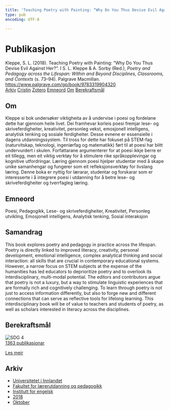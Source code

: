 ```yaml
---
title: 'Teaching Poetry with Painting: “Why Do You Thus Devise Evil Against Her?”'
type: pub
encoding: UTF-8

---
```

<h1>Publikasjon</h1>
<article id="csl-bib-container-F3WFRGP4" class="csl-bib-container">
  <div class="csl-bib-body"> <div class="csl-entry">Kleppe, S. L. (2018). Teaching Poetry with Painting: “Why Do You Thus Devise Evil Against Her?”. I S. L. Kleppe &#38; A. Sorby (Red.), <i>Poetry and Pedagogy across the Lifespan: Within and Beyond Disciplines, Classrooms, and Contexts</i> (s. 73–94). Palgrave Macmillan. <a href="https://www.palgrave.com/gp/book/9783319904320">https://www.palgrave.com/gp/book/9783319904320</a></div> </div>
  <div class="csl-bib-buttons">
    <a href="#taxonomy-article-F3WFRGP4" alt="archive" class="csl-bib-button">Arkiv</a>
    <a href="https://app.cristin.no/results/show.jsf?id=1620489" alt="Cristin" class="csl-bib-button">Cristin</a>
    <a href="http://zotero.org/groups/5881554/items/F3WFRGP4" alt="Zotero" class="csl-bib-button">Zotero</a>
    <a href="#keywords-article-F3WFRGP4" alt="keywords" class="csl-bib-button">Emneord</a>
    <a href="#about-article-F3WFRGP4" alt="about_pub" class="csl-bib-button">Om</a>
    <a href="#sdg-article-F3WFRGP4" alt="sdg" class="csl-bib-button">Berekraftsmål</a>
  </div>
  <div id="csl-bib-meta-container-F3WFRGP4"></div>
</article>
<div id="csl-bib-meta-F3WFRGP4" class="csl-bib-meta">
  <article id="about-article-F3WFRGP4" class="about_pub-article">
    <h1>Om</h1>
    Kleppe si bok undersøker viktigheita av å undervise i poesi og fordelane dette har gjennom heile livet. Dei framhevar korleis poesi fremjar lese- og skriveferdigheiter, kreativitet, personleg vekst, emosjonell intelligens, analytisk tenking og sosiale ferdigheiter. Desse evnene er essensielle i dagens utdanningssystem. Til tross for dette har fokuset på STEM-fag (naturvitskap, teknologi, ingeniørfag og matematikk) ført til at poesi har blitt undervurdert i skulen. Forfattarane argumenterer for at poesi ikkje berre er eit tillegg, men eit viktig verktøy for å stimulere rike språkopplevingar og kognitive utfordringar. Læring gjennom poesi hjelper studentar med å skape unike samanhengar og fungerer som eit refleksjonsverktøy for livslang læring. Denne boka er nyttig for lærarar, studentar og forskarar som er interesserte i å integrere poesi i utdanning for å betre lese- og skriveferdigheiter og tverrfagleg læring.
  </article>
  <article id="keywords-article-F3WFRGP4" class="keywords-article">
    <h1>Emneord</h1>
    Poesi, Pedagogikk, Lese- og skriveferdigheiter, Kreativitet, Personleg utvikling, Emosjonell intelligens, Analytisk tenking, Sosial interaksjon
  </article>
  <article id="abstract-article-F3WFRGP4" class="abstract-article">
    <h1>Samandrag</h1>
    This book explores poetry and pedagogy in practice across the lifespan. Poetry is directly linked to improved literacy, creativity, personal development, emotional intelligence, complex analytical thinking and social interaction: all skills that are crucial in contemporary educational systems. However, a narrow focus on STEM subjects at the expense of the humanities has led educators to deprioritize poetry and to overlook its interdisciplinary, multi-modal potential. The editors and contributors argue that poetry is not a luxury, but a way to stimulate linguistic experiences that are formally rich and cognitively challenging. To learn through poetry is not just to access information differently, but also to forge new and different connections that can serve as reflective tools for lifelong learning. This interdisciplinary book will be of value to teachers and students of poetry, as well as scholars interested in literacy across the disciplines.
  </article>
  <article id="sdg-article-F3WFRGP4" class="sdg-article">
    <h1>Berekraftsmål</h1>
    <div class="sdg-container"><div id="sdg4" class="sdg">
        <img src="{{< params subfolder >}}images/sdg/sdg04_nn.png" class="image" alt="SDG 4">
        <div class="sdg-overlay">
          <a href="{{< params subfolder >}}nn/archive/?sdg=4#archive" class="sdg-publication-count"><span>1363</span> publikasjonar</a>
          <p><a href="https://fn.no/om-fn/fns-baerekraftsmaal/god-utdanning?lang=nno-NO" class="sdg-read-more">Les meir</a></p>
        </div>
      </div></div>
  </article>
  <article id="taxonomy-article-F3WFRGP4" class="taxonomy-article">
    <h1>Arkiv</h1>
    <ul>
      <li><a href="{{< params subfolder >}}nn/archive/?key=3DCRN523">Universitetet i Innlandet</a></li>
      <li><a href="{{< params subfolder >}}nn/archive/?key=WYNZA47F">Fakultet for lærerutdanning og pedagogikk</a></li>
      <li><a href="{{< params subfolder >}}nn/archive/?key=THSB4HN9">Institutt for engelsk</a></li>
      <li><a href="{{< params subfolder >}}nn/archive/?key=97F4IQ2F">2018</a></li>
      <li><a href="{{< params subfolder >}}nn/archive/?key=2ESKEX98">Oktober</a></li>
    </ul>
  </article>
</div>

